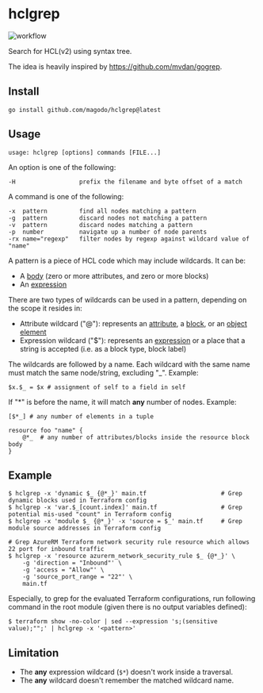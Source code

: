 # hclgrep

![workflow](https://github.com/magodo/hclgrep/actions/workflows/go.yml/badge.svg)

Search for HCL(v2) using syntax tree.

The idea is heavily inspired by https://github.com/mvdan/gogrep.

## Install

    go install github.com/magodo/hclgrep@latest

## Usage

    usage: hclgrep [options] commands [FILE...]

An option is one of the following:

    -H                  prefix the filename and byte offset of a match

A command is one of the following:

    -x  pattern         find all nodes matching a pattern
	-g  pattern         discard nodes not matching a pattern
	-v  pattern         discard nodes matching a pattern
    -p  number          navigate up a number of node parents
    -rx name="regexp"   filter nodes by regexp against wildcard value of "name"

A pattern is a piece of HCL code which may include wildcards. It can be:

- A [body](https://github.com/hashicorp/hcl/blob/main/hclsyntax/spec.md#bodies) (zero or more attributes, and zero or more blocks)
- An [expression](https://github.com/hashicorp/hcl/blob/main/hclsyntax/spec.md#expressions)

There are two types of wildcards can be used in a pattern, depending on the scope it resides in:

- Attribute wildcard ("@"): represents an [attribute](https://github.com/hashicorp/hcl/blob/main/hclsyntax/spec.md#attribute-definitions), a [block](https://github.com/hashicorp/hcl/blob/main/hclsyntax/spec.md#blocks), or an [object element](https://github.com/hashicorp/hcl/blob/main/hclsyntax/spec.md#collection-values)
- Expression wildcard ("$"): represents an [expression](https://github.com/hashicorp/hcl/blob/main/hclsyntax/spec.md#expressions) or a place that a string is accepted (i.e. as a block type, block label)

The wildcards are followed by a name. Each wildcard with the same name must match the same node/string, excluding "_". Example:

    $x.$_ = $x # assignment of self to a field in self

If "*" is before the name, it will match **any** number of nodes. Example:

    [$*_] # any number of elements in a tuple

    resource foo "name" {
        @*_  # any number of attributes/blocks inside the resource block body
    }

## Example

```shell
$ hclgrep -x 'dynamic $_ {@*_}' main.tf                     # Grep dynamic blocks used in Terraform config
$ hclgrep -x 'var.$_[count.index]' main.tf                  # Grep potential mis-used "count" in Terraform config
$ hclgrep -x 'module $_ {@*_}' -x 'source = $_' main.tf     # Grep module source addresses in Terraform config

# Grep AzureRM Terraform network security rule resource which allows 22 port for inbound traffic
$ hclgrep -x 'resource azurerm_network_security_rule $_ {@*_}' \
    -g 'direction = "Inbound"' \
    -g 'access = "Allow"' \
    -g 'source_port_range = "22"' \
    main.tf 
```

Especially, to grep for the evaluated Terraform configurations, run following command in the root module (given there is no output variables defined):

```
$ terraform show -no-color | sed --expression 's;(sensitive value);"";' | hclgrep -x '<pattern>'
```

## Limitation

- The **any** expression wildcard (`$*`) doesn't work inside a traversal.
- The **any** wildcard doesn't remember the matched wildcard name.
